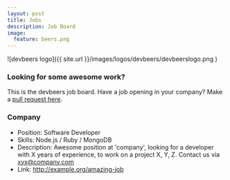 ```yaml
---
layout: post
title: Jobs
description: Job Board
image:
  feature: beers.png
---
```


![devbeers logo]({{ site.url }}/images/logos/devbeers/devbeerslogo.png )

### Looking for some awesome work?

This is the devbeers job board. Have a job opening in your company? Make a [pull request here](https://github.com/devbeers/devbeers.github.io/blob/master/jobs.md).

### Company

- Position: Software Developer
- Skills:	Node.js / Ruby / MongoDB
- Description: Awesome position at 'company', looking for a developer with X years of experience, to work on a project X, Y, Z. Contact us via xyx@company.com
- Link: http://example.org/amazing-job
